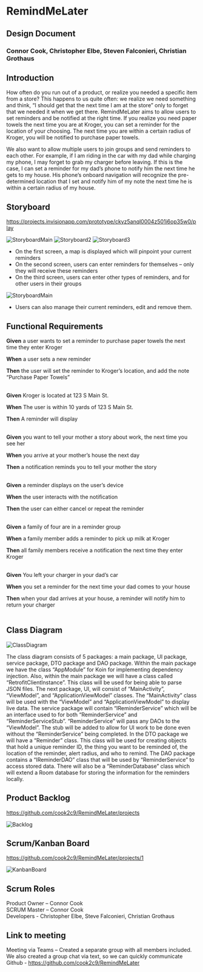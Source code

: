 # RemindMeLater
## Design Document
### Connor Cook, Christopher Elbe, Steven Falconieri, Christian Grothaus 

## Introduction 
How often do you run out of a product, or realize you needed a specific item from a store? This happens to us quite often: we realize we need something and think, “I should get that the next time I am at the store” only to forget that we needed it when we get there. RemindMeLater aims to allow users to set reminders and be notified at the right time. If you realize you need paper towels the next time you are at Kroger, you can set a reminder for the location of your choosing. The next time you are within a certain radius of Kroger, you will be notified to purchase paper towels.  

We also want to allow multiple users to join groups and send reminders to each other. For example, if I am riding in the car with my dad while charging my phone, I may forget to grab my charger before leaving. If this is the case, I can set a reminder for my dad’s phone to notify him the next time he gets to my house. His phone’s onboard navigation will recognize the pre-determined location that I set and notify him of my note the next time he is within a certain radius of my house.  

## Storyboard 
https://projects.invisionapp.com/prototype/ckyz5anql0004z501i6op35w0/play 


![StoryboardMain](https://user-images.githubusercontent.com/26448642/151712166-10061b3d-7f2c-4638-bc32-113db4d55f9b.png)
![Storyboard2](https://user-images.githubusercontent.com/26448642/151712175-28c628ff-390a-4ac2-8444-20f44ffa364d.png)
![Storyboard3](https://user-images.githubusercontent.com/26448642/151712184-24ce892a-1602-4927-ba63-3f8cbb9747a6.png)

- On the first screen, a map is displayed which will pinpoint your current reminders 
- On the second screen, users can enter reminders for themselves – only they will receive these reminders 
- On the third screen, users can enter other types of reminders, and for other users in their groups 

![StoryboardMain](https://user-images.githubusercontent.com/26448642/151712191-523c4e74-a8c9-4718-a101-2a3aeb270870.png)
- Users can also manage their current reminders, edit and remove them.  

## Functional Requirements 

**Given** a user wants to set a reminder to purchase paper towels the next time they enter Kroger  

**When** a user sets a new reminder 

**Then** the user will set the reminder to Kroger’s location, and add the note “Purchase Paper Towels”
<br/><br/> 

  
**Given** Kroger is located at 123 S Main St. 

**When** The user is within 10 yards of 123 S Main St.  

**Then** A reminder will display  
<br/><br/>  
 
**Given** you want to tell your mother a story about work, the next time you see her 

**When** you arrive at your mother’s house the next day  

**Then** a notification reminds you to tell your mother the story  
<br/><br/> 
    
**Given** a reminder displays on the user’s device  

**When** the user interacts with the notification  

**Then** the user can either cancel or repeat the reminder  
<br/><br/> 
  
**Given** a family of four are in a reminder group  

**When** a family member adds a reminder to pick up milk at Kroger  

**Then** all family members receive a notification the next time they enter Kroger  
<br/><br/> 
  
**Given** You left your charger in your dad’s car 

**When** you set a reminder for the next time your dad comes to your house 

**Then** when your dad arrives at your house, a reminder will notify him to return your charger 
<br/><br/> 
   
## Class Diagram 
![ClassDiagram](https://user-images.githubusercontent.com/26448642/151712249-1223edec-e8d8-434a-840d-95da18b3d050.png)

The class diagram consists of 5 packages: a main package, UI package, service package, DTO package and DAO package.  Within the main package we have the class “AppModule” for Koin for implementing dependency injection.  Also, within the main package we will have a class called “RetrofitClientInstance”.  This class will be used for being able to parse JSON files.  The next package, UI, will consist of “MainActivity”, “ViewModel”, and “ApplicationViewModel” classes.  The “MainActivity” class will be used with the “ViewModel” and “ApplicationViewModel” to display live data.  The service package will contain “IReminderService” which will be an interface used to for both “ReminderService” and “ReminderServiceStub”.  “ReminderService” will pass any DAOs to the “ViewModel”.  The stub will be added to allow for UI work to be done even without the “ReminderService” being completed.  In the DTO package we will have a “Reminder” class.  This class will be used for creating objects that hold a unique reminder ID, the thing you want to be reminded of, the location of the reminder, alert radius, and who to remind.  The DAO package contains a “IReminderDAO” class that will be used by “ReminderService” to access stored data.  There will also be a “ReminderDatabase” class which will extend a Room database for storing the information for the reminders locally. 
 

## Product Backlog 
https://github.com/cook2c9/RemindMeLater/projects 

![Backlog](https://user-images.githubusercontent.com/26448642/151712274-9687903e-c142-4bf5-a43c-c54963e35413.png)

## Scrum/Kanban Board 
https://github.com/cook2c9/RemindMeLater/projects/1 

![KanbanBoard](https://user-images.githubusercontent.com/26448642/151712282-f4742639-7c43-4e1e-9f09-6d349d1efeee.png)

## Scrum Roles 
Product Owner – Connor Cook
<br/>
SCRUM Master – Connor Cook
<br/>
Developers - Christopher Elbe, Steve Falconieri, Christian Grothaus
<br/>

## Link to meeting 
Meeting via Teams – Created a separate group with all members included. We also created a group chat via text, so we can quickly communicate 
Github - https://github.com/cook2c9/RemindMeLater 
